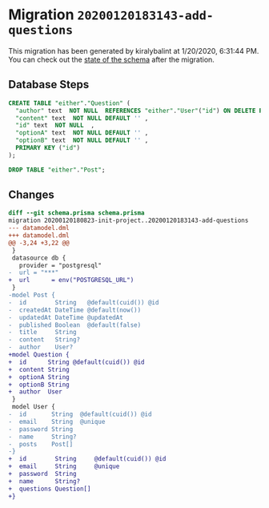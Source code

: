 # Migration `20200120183143-add-questions`

This migration has been generated by kiralybalint at 1/20/2020, 6:31:44 PM.
You can check out the [state of the schema](./schema.prisma) after the migration.

## Database Steps

```sql
CREATE TABLE "either"."Question" (
  "author" text  NOT NULL  REFERENCES "either"."User"("id") ON DELETE RESTRICT,
  "content" text  NOT NULL DEFAULT '' ,
  "id" text  NOT NULL  ,
  "optionA" text  NOT NULL DEFAULT '' ,
  "optionB" text  NOT NULL DEFAULT '' ,
  PRIMARY KEY ("id")
);

DROP TABLE "either"."Post";
```

## Changes

```diff
diff --git schema.prisma schema.prisma
migration 20200120180823-init-project..20200120183143-add-questions
--- datamodel.dml
+++ datamodel.dml
@@ -3,24 +3,22 @@
 }
 datasource db {
   provider = "postgresql"
-  url = "***"
+  url      = env("POSTGRESQL_URL")
 }
-model Post {
-  id        String   @default(cuid()) @id
-  createdAt DateTime @default(now())
-  updatedAt DateTime @updatedAt
-  published Boolean  @default(false)
-  title     String
-  content   String?
-  author    User?
+model Question {
+  id      String @default(cuid()) @id
+  content String
+  optionA String
+  optionB String
+  author  User
 }
 model User {
-  id       String  @default(cuid()) @id
-  email    String  @unique
-  password String
-  name     String?
-  posts    Post[]
-}
+  id        String     @default(cuid()) @id
+  email     String     @unique
+  password  String
+  name      String?
+  questions Question[]
+}
```


